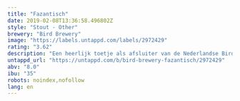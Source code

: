 ```yaml
---
title: "Fazantisch"
date: 2019-02-08T13:36:58.496802Z
style: "Stout - Other"
brewery: "Bird Brewery"
image: "https://labels.untappd.com/labels/2972429"
rating: "3.62"
description: "Een heerlijk toetje als afsluiter van de Nederlandse Bird Collab Tour. De smaak van stoofpeer, vanille, kaneel en chocolademouten maken het tot een ware feestavond. Fazantisch, toch?"
untappd_url: "https://untappd.com/b/bird-brewery-fazantisch/2972429"
abv: "8.0"
ibu: "35"
robots: noindex,nofollow
lang: en
---
```

